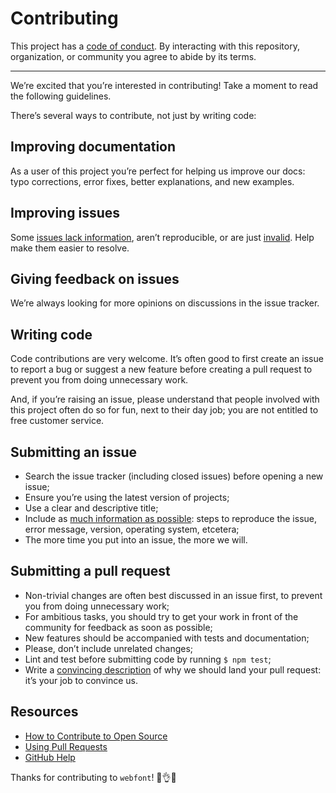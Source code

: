 # Contributing

This project has a [code of conduct](https://github.com/itgalaxy/webfont/blob/master/CODE_OF_CONDUCT.md). By interacting with this repository, organization, or community you agree to abide by its terms.

---

We’re excited that you’re interested in contributing! Take a moment to read the following guidelines.

There’s several ways to contribute, not just by writing code:

## Improving documentation

As a user of this project you’re perfect for helping us improve our docs: typo corrections, error fixes, better explanations, and new examples.

## Improving issues

Some [issues lack information](https://github.com/itgalaxy/webfont/issues?q=is%3Aopen+is%3Aissue+label%3A%22need+more+info%22), aren’t reproducible, or are just [invalid](https://github.com/itgalaxy/webfont/issues?q=is%3Aopen+is%3Aissue+label%3Ainvalid). Help make them easier to resolve.

## Giving feedback on issues

We’re always looking for more opinions on discussions in the issue tracker.

## Writing code

Code contributions are very welcome. It’s often good to first create an issue to report a bug or suggest a new feature before creating a pull request to prevent you from doing unnecessary work.

And, if you’re raising an issue, please understand that people involved with this project often do so for fun, next to their day job; you are not entitled to free customer service.

## Submitting an issue

- Search the issue tracker (including closed issues) before opening a new issue;
- Ensure you’re using the latest version of projects;
- Use a clear and descriptive title;
- Include as [much information as possible](https://github.com/itgalaxy/webfont/blob/master/.github/ISSUE_TEMPLATE/bug_report.md): steps to reproduce the issue, error message, version, operating system, etcetera;
- The more time you put into an issue, the more we will.

## Submitting a pull request

- Non-trivial changes are often best discussed in an issue first, to prevent you from doing unnecessary work;
- For ambitious tasks, you should try to get your work in front of the community for feedback as soon as possible;
- New features should be accompanied with tests and documentation;
- Please, don’t include unrelated changes;
- Lint and test before submitting code by running `$ npm test`;
- Write a [convincing description](https://github.com/itgalaxy/webfont/blob/master/.github/pull_request_template.md) of why we should land your pull request: it’s your job to convince us.

## Resources

- [How to Contribute to Open Source](https://opensource.guide/how-to-contribute/)
- [Using Pull Requests](https://help.github.com/articles/about-pull-requests/)
- [GitHub Help](https://docs.github.com)

Thanks for contributing to `webfont`! 👏👌✨
